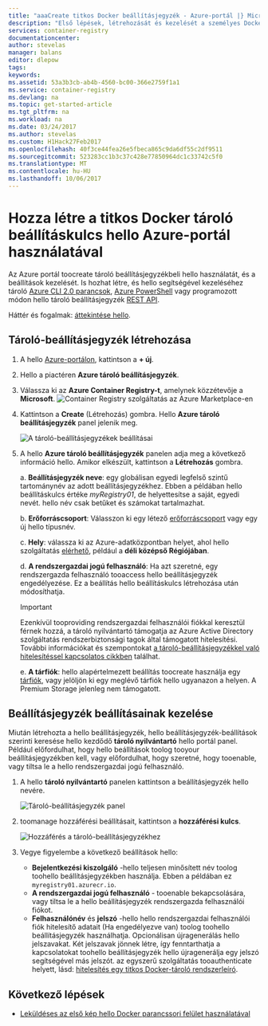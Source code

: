 ```yaml
---
title: "aaaCreate titkos Docker beállításjegyzék - Azure-portál |} Microsoft Docs"
description: "Első lépések, létrehozását és kezelését a személyes Docker-tároló nyilvántartó, hello Azure-portálon"
services: container-registry
documentationcenter: 
author: stevelas
manager: balans
editor: dlepow
tags: 
keywords: 
ms.assetid: 53a3b3cb-ab4b-4560-bc00-366e2759f1a1
ms.service: container-registry
ms.devlang: na
ms.topic: get-started-article
ms.tgt_pltfrm: na
ms.workload: na
ms.date: 03/24/2017
ms.author: stevelas
ms.custom: H1Hack27Feb2017
ms.openlocfilehash: 40f3ce44fea26e5fbeca865c9da6df55c2df9511
ms.sourcegitcommit: 523283cc1b3c37c428e77850964dc1c33742c5f0
ms.translationtype: MT
ms.contentlocale: hu-HU
ms.lasthandoff: 10/06/2017
---
```

# <a name="create-a-private-docker-container-registry-using-hello-azure-portal"></a>Hozza létre a titkos Docker tároló beállításkulcs hello Azure-portál használatával
Az Azure portál toocreate tároló beállításjegyzékbeli hello használatát, és a beállítások kezelését. Is hozhat létre, és hello segítségével kezeléséhez tároló [Azure CLI 2.0 parancsok](container-registry-get-started-azure-cli.md), [Azure PowerShell](container-registry-get-started-powershell.md) vagy programozott módon hello tároló beállításjegyzék [REST API](https://go.microsoft.com/fwlink/p/?linkid=834376).

Háttér és fogalmak: [áttekintése hello](container-registry-intro.md).

## <a name="create-a-container-registry"></a>Tároló-beállításjegyzék létrehozása
1. A hello [Azure-portálon](https://portal.azure.com), kattintson a **+ új**.
2. Hello a piactéren **Azure tároló beállításjegyzék**.
3. Válassza ki az **Azure Container Registry-t**, amelynek közzétevője a **Microsoft**.
    ![Container Registry szolgáltatás az Azure Marketplace-en](./media/container-registry-get-started-portal/container-registry-marketplace.png)
4. Kattintson a **Create** (Létrehozás) gombra. Hello **Azure tároló beállításjegyzék** panel jelenik meg.

    ![A tároló-beállításjegyzékek beállításai](./media/container-registry-get-started-portal/container-registry-settings.png)
5. A hello **Azure tároló beállításjegyzék** panelen adja meg a következő információ hello. Amikor elkészült, kattintson a **Létrehozás** gombra.

    a. **Beállításjegyzék neve**: egy globálisan egyedi legfelső szintű tartománynév az adott beállításjegyzékhez. Ebben a példában hello beállításkulcs értéke *myRegistry01*, de helyettesítse a saját, egyedi nevét. hello név csak betűket és számokat tartalmazhat.

    b. **Erőforráscsoport**: Válasszon ki egy létező [erőforráscsoport](../azure-resource-manager/resource-group-overview.md#resource-groups) vagy egy új hello típusnév.

    c. **Hely**: válassza ki az Azure-adatközpontban helyet, ahol hello szolgáltatás [elérhető](https://azure.microsoft.com/regions/services/), például a **déli középső Régiójában**.

    d. **A rendszergazdai jogú felhasználó**: Ha azt szeretné, egy rendszergazda felhasználó tooaccess hello beállításjegyzék engedélyezése. Ez a beállítás hello beállításkulcs létrehozása után módosíthatja.

      > [!IMPORTANT]
      > Ezenkívül tooproviding rendszergazdai felhasználói fiókkal keresztül férnek hozzá, a tároló nyilvántartó támogatja az Azure Active Directory szolgáltatás rendszerbiztonsági tagok által támogatott hitelesítési. További információkat és szempontokat [a tároló-beállításjegyzékkel való hitelesítéssel kapcsolatos cikkben](container-registry-authentication.md) találhat.
      >

    e. **A tárfiók**: hello alapértelmezett beállítás toocreate használja egy [tárfiók](../storage/common/storage-introduction.md), vagy jelöljön ki egy meglévő tárfiók hello ugyanazon a helyen. A Premium Storage jelenleg nem támogatott.

## <a name="manage-registry-settings"></a>Beállításjegyzék beállításainak kezelése
Miután létrehozta a hello beállításjegyzék, hello beállításjegyzék-beállítások szerinti keresése hello kezdődő **tároló nyilvántartó** hello portál panel. Például előfordulhat, hogy hello beállítások toolog tooyour beállításjegyzékben kell, vagy előfordulhat, hogy szeretné, hogy tooenable, vagy tiltsa le a hello rendszergazdai jogú felhasználó.

1. A hello **tároló nyilvántartó** panelen kattintson a beállításjegyzék hello nevére.

    ![Tároló-beállításjegyzék panel](./media/container-registry-get-started-portal/container-registry-blade.png)
2. toomanage hozzáférési beállításait, kattintson a **hozzáférési kulcs**.

    ![Hozzáférés a tároló-beállításjegyzékhez](./media/container-registry-get-started-portal/container-registry-access.png)
3. Vegye figyelembe a következő beállítások hello:

   * **Bejelentkezési kiszolgáló** -hello teljesen minősített név toolog toohello beállításjegyzékben használja. Ebben a példában ez `myregistry01.azurecr.io`.
   * **A rendszergazdai jogú felhasználó** - tooenable bekapcsolására, vagy tiltsa le a hello beállításjegyzék rendszergazda felhasználói fiókot.
   * **Felhasználónév** és **jelszó** -hello hello rendszergazdai felhasználói fiók hitelesítő adatait (Ha engedélyezve van) toolog toohello beállításjegyzék használhatja. Opcionálisan újragenerálás hello jelszavakat. Két jelszavak jönnek létre, így fenntarthatja a kapcsolatokat toohello beállításjegyzék hello újragenerálja egy jelszó segítségével más jelszót. az egyszerű szolgáltatás tooauthenticate helyett, lásd: [hitelesítés egy titkos Docker-tároló rendszerleíró](container-registry-authentication.md).

## <a name="next-steps"></a>Következő lépések
* [Leküldéses az első kép hello Docker parancssori felület használatával](container-registry-get-started-docker-cli.md)
